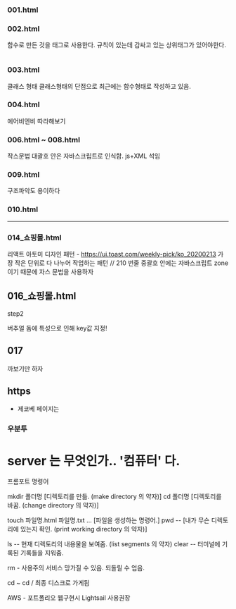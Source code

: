 ### 001.html
 
### 002.html
함수로 만든 것을 태그로 사용한다.
규칙이 있는데 감싸고 있는 상위태그가 있어야한다.

```js
```
### 003.html
클래스 형태
클래스형태의 단점으로 최근에는 함수형태로 작성하고 있음.

### 004.html
에어비엔비 따라해보기


### 006.html ~ 008.html
작스문법
대괄호 안은 자바스크립트로 인식함.
js+XML 석임


### 009.html
구조파악도 용이하다
### 010.html

------------------------------------------------------------------

### 014_쇼핑몰.html
리액트 아토미 디자인 패턴 - https://ui.toast.com/weekly-pick/ko_20200213
가장 작은 단위로 다 나누어 작업하는 패턴
//
210 번줄 중괄호 안에는 자바스크립트 zone  이기 때문에 자스 문법을 사용하자


## 016_쇼핑몰.html

step2

버추얼 돔에 특성으로 인해 key값 지정!

## 017
까보기만 하자

## https
- 제코베 페이지는 

### 우분투
# server 는 무엇인가.. '컴퓨터' 다.

프롬포트 명령어

mkdir 폴더명   [디렉토리를 만듦. (make directory 의 약자)]
cd 폴더명      [디렉토리를 바꿈. (change directory 의 약자)]

touch 파일명.html 파일명.txt ... [파일을 생성하는 명령어.]
pwd -- [내가 무슨 디렉토리에 있는지 확인. (print working directory 의 약자)]

ls -- 현재 디렉토리의 내용물을 보여줌. (list segments 의 약자)
clear -- 터미널에 기록된 기록들을 지워줌.

rm - 사용주의 서비스 망가질 수 있음. 되돌릴 수 업음.

cd ~
cd /
최종 디스크로 가게됨

AWS - 포트폴리오 웹구현시 Lightsail 사용권장


